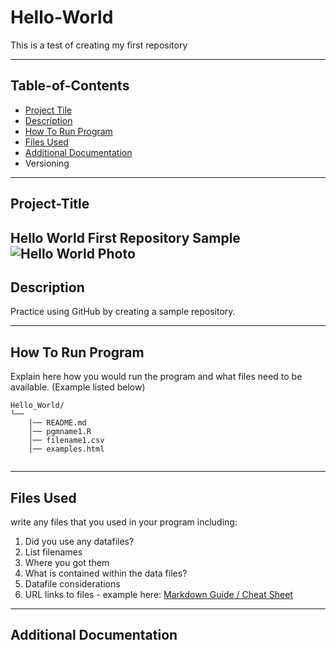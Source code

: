 # Hello-World
This is a test of creating my first repository

---
## Table-of-Contents
- [Project Tile](#Project-Title)
- [Description](#Description)
- [How To Run Program](#How-To-Run-Program)
- [Files Used](#Files-Used)
- [Additional Documentation](#additional-Documentation)
- Versioning

---

## Project-Title

Hello World First Repository Sample
![Hello World Photo](https://www.udacity.com/blog/wp-content/uploads/2020/11/Hello-World_Blog-2048x1151.jpeg)
---

## Description

Practice using GitHub by creating a sample repository.

---

## How To Run Program

Explain here how you would run the program and what files need to be available. (Example listed below)
```text
Hello_World/
└── 
    │── README.md
    │── pgmname1.R
    │── filename1.csv
    │── examples.html
   
```

---

## Files Used

write any files that you used in your program including:
1. Did you use any datafiles?  
2. List filenames
3. Where you got them 
4. What is contained within the data files?
5. Datafile considerations 
6. URL links to files - example here:
[Markdown Guide / Cheat Sheet](https://www.markdownguide.org/cheat-sheet/)

---

## Additional Documentation
